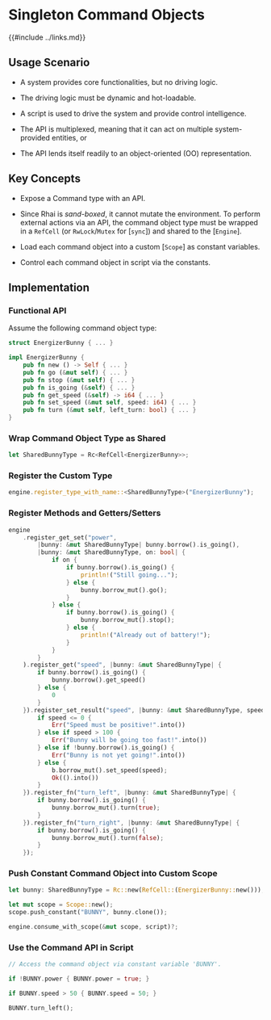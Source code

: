 Singleton Command Objects
========================

{{#include ../links.md}}


Usage Scenario
--------------

* A system provides core functionalities, but no driving logic.

* The driving logic must be dynamic and hot-loadable.

* A script is used to drive the system and provide control intelligence.

* The API is multiplexed, meaning that it can act on multiple system-provided entities, or

* The API lends itself readily to an object-oriented (OO) representation.


Key Concepts
------------

* Expose a Command type with an API.

* Since Rhai is _sand-boxed_, it cannot mutate the environment.  To perform external actions via an API, the command object type must be wrapped in a `RefCell` (or `RwLock`/`Mutex` for [`sync`]) and shared to the [`Engine`].

* Load each command object into a custom [`Scope`] as constant variables.

* Control each command object in script via the constants.


Implementation
--------------

### Functional API

Assume the following command object type:

```rust
struct EnergizerBunny { ... }

impl EnergizerBunny {
    pub fn new () -> Self { ... }
    pub fn go (&mut self) { ... }
    pub fn stop (&mut self) { ... }
    pub fn is_going (&self) { ... }
    pub fn get_speed (&self) -> i64 { ... }
    pub fn set_speed (&mut self, speed: i64) { ... }
    pub fn turn (&mut self, left_turn: bool) { ... }
}
```

### Wrap Command Object Type as Shared

```rust
let SharedBunnyType = Rc<RefCell<EnergizerBunny>>;
```

### Register the Custom Type

```rust
engine.register_type_with_name::<SharedBunnyType>("EnergizerBunny");
```

### Register Methods and Getters/Setters

```rust
engine
    .register_get_set("power",
        |bunny: &mut SharedBunnyType| bunny.borrow().is_going(),
        |bunny: &mut SharedBunnyType, on: bool| {
            if on {
                if bunny.borrow().is_going() {
                    println!("Still going...");
                } else {
                    bunny.borrow_mut().go();
                }
            } else {
                if bunny.borrow().is_going() {
                    bunny.borrow_mut().stop();
                } else {
                    println!("Already out of battery!");
                }
            }
        }
    ).register_get("speed", |bunny: &mut SharedBunnyType| {
        if bunny.borrow().is_going() {
            bunny.borrow().get_speed()
        } else {
            0
        }
    }).register_set_result("speed", |bunny: &mut SharedBunnyType, speed: i64| {
        if speed <= 0 {
            Err("Speed must be positive!".into())
        } else if speed > 100 {
            Err("Bunny will be going too fast!".into())
        } else if !bunny.borrow().is_going() {
            Err("Bunny is not yet going!".into())
        } else {
            b.borrow_mut().set_speed(speed);
            Ok(().into())
        }
    }).register_fn("turn_left", |bunny: &mut SharedBunnyType| {
        if bunny.borrow().is_going() {
            bunny.borrow_mut().turn(true);
        }
    }).register_fn("turn_right", |bunny: &mut SharedBunnyType| {
        if bunny.borrow().is_going() {
            bunny.borrow_mut().turn(false);
        }
    });
```

### Push Constant Command Object into Custom Scope

```rust
let bunny: SharedBunnyType = Rc::new(RefCell::(EnergizerBunny::new()));

let mut scope = Scope::new();
scope.push_constant("BUNNY", bunny.clone());

engine.consume_with_scope(&mut scope, script)?;
```

### Use the Command API in Script

```rust
// Access the command object via constant variable 'BUNNY'.

if !BUNNY.power { BUNNY.power = true; }

if BUNNY.speed > 50 { BUNNY.speed = 50; }

BUNNY.turn_left();
```
